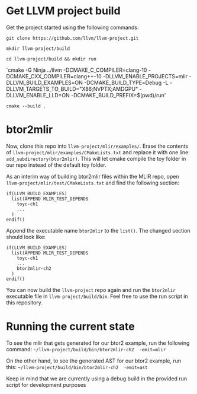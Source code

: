# Get LLVM project build

Get the project started using the following commands:

`git clone https://github.com/llvm/llvm-project.git`

`mkdir llvm-project/build`

`cd llvm-project/build && mkdir run`

`cmake -G Ninja ../llvm -DCMAKE_C_COMPILER=clang-10 -DCMAKE_CXX_COMPILER=clang++-10 -DLLVM_ENABLE_PROJECTS=mlir -DLLVM_BUILD_EXAMPLES=ON  -DCMAKE_BUILD_TYPE=Debug -L -DLLVM_TARGETS_TO_BUILD="X86;NVPTX;AMDGPU" -DLLVM_ENABLE_LLD=ON -DCMAKE_BUILD_PREFIX=$(pwd)/run'

`cmake --build .`

# btor2mlir

Now, clone this repo into `llvm-project/mlir/examples/`. Erase the contents of `llvm-project/mlir/examples/CMakeLists.txt` and replace it with one line: `add_subdirectory(btor2mlir)`. This will let cmake compile the toy folder in our repo instead of the default toy folder. 

As an interim way of building btor2mlir files within the MLIR repo, open `llvm-project/mlir/test/CMakeLists.txt` and find the following section:

```
if(LLVM_BUILD_EXAMPLES)
  list(APPEND MLIR_TEST_DEPENDS
    toyc-ch1
    ...
  )
endif()
```

Append the executable name `btor2mlir` to the `list()`. The changed section should look like:

```
if(LLVM_BUILD_EXAMPLES)
  list(APPEND MLIR_TEST_DEPENDS
    toyc-ch1
    ...
    btor2mlir-ch2
  )
endif()
```

You can now build the `llvm-project` repo again and run the `btor2mlir` executable file in `llvm-project/build/bin`. Feel free to use the run script in this repository. 

# Running the current state

To see the mlir that gets generated for our btor2 example, run the following command: `~/llvm-project/build/bin/btor2mlir-ch2  -emit=mlir`

On the other hand, to see the generated AST for our btor2 example, run this: `~/llvm-project/build/bin/btor2mlir-ch2  -emit=ast`

Keep in mind that we are currently using a debug build in the provided run script for development purposes
